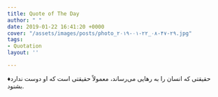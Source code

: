 ```yaml
---
title: Quote of The Day
author: " "
date: 2019-01-22 16:41:20 +0000
cover: "/assets/images/posts/photo_۲۰۱۹-۰۱-۲۲_۰۸-۴۷-۲۹.jpg"
tags:
- Quotation
layout: ''

---
```

♦️حقیقتی که انسان را به رهایی می‌رساند، معمولاً حقیقتی است که او دوست ندارد بشنود.